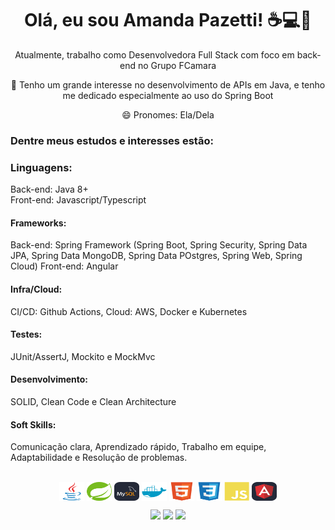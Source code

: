 <h1 align="center">Olá, eu sou Amanda Pazetti! ☕💻🌿</h1>


<div align="center">

  
Atualmente, trabalho como Desenvolvedora Full Stack com foco em back-end no Grupo FCamara


💬 Tenho um grande interesse no desenvolvimento de APIs em Java, e tenho me dedicado especialmente ao uso do Spring Boot


😄 Pronomes: Ela/Dela

<div style="text-align: left;">

### Dentre meus estudos e interesses estão:

### Linguagens:
Back-end: Java 8+  
Front-end: Javascript/Typescript

#### Frameworks:
 Back-end: Spring Framework (Spring Boot, Spring Security, Spring Data JPA, Spring Data MongoDB, Spring Data POstgres, Spring Web, Spring Cloud)
 Front-end: Angular

#### Infra/Cloud:
 CI/CD: Github Actions, 
 Cloud: AWS, 
 Docker e 
 Kubernetes

#### Testes:
 JUnit/AssertJ, 
 Mockito e 
 MockMvc

#### Desenvolvimento:
 SOLID,
 Clean Code e
 Clean Architecture

#### Soft Skills:
 Comunicação clara,
 Aprendizado rápido,
 Trabalho em equipe,
 Adaptabilidade
  e Resolução de problemas.

</div>

<div style="display: inline_block" align="center"><br>
  <img align="center" alt="Java" height="30" width="40" src="https://raw.githubusercontent.com/devicons/devicon/master/icons/java/java-original.svg">
  <img align="center" alt="spring" height="30" width="40" src="https://raw.githubusercontent.com/devicons/devicon/master/icons/spring/spring-original.svg">
  <img align="center" alt="MySQL" height="30" width="40" src="https://raw.githubusercontent.com/tandpfun/skill-icons/65dea6c4eaca7da319e552c09f4cf5a9a8dab2c8/icons/MySQL-Dark.svg">
  <img align="center" alt="docker" height="30" width="40" src="https://raw.githubusercontent.com/devicons/devicon/master/icons/docker/docker-plain.svg">
  <img align="center" alt="HTML" height="30" width="40" src="https://raw.githubusercontent.com/devicons/devicon/master/icons/html5/html5-original.svg">
  <img align="center" alt="CSS" height="30" width="40" src="https://raw.githubusercontent.com/devicons/devicon/master/icons/css3/css3-original.svg">
  <img align="center" alt="Js" height="30" width="40" src="https://raw.githubusercontent.com/devicons/devicon/master/icons/javascript/javascript-plain.svg">
  <img align="center" alt="Angular" height="30" width="40" src="https://raw.githubusercontent.com/tandpfun/skill-icons/65dea6c4eaca7da319e552c09f4cf5a9a8dab2c8/icons/Angular-Dark.svg">
</div>

<p align="center"></p>
<div align="center"> 
  <a href="https://www.instagram.com/amandaperesramos/"><img src="https://img.shields.io/badge/-Instagram-%23E4405F?style=for-the-badge&logo=instagram&logoColor=white"></a>
  <a href="https://github.com/amandapazetti"><img src="https://img.shields.io/badge/-GitHub-%23181717?style=for-the-badge&logo=github&logoColor=white"></a>
  <a href="mailto:amandapazettiperes@gmail.com"><img src="https://img.shields.io/badge/-Gmail-%23D14836?style=for-the-badge&logo=gmail&logoColor=white"></a>
</div>

